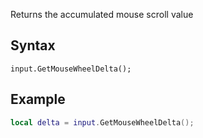 Returns the accumulated mouse scroll value

## Syntax
```
input.GetMouseWheelDelta();
```

## Example
```lua
local delta = input.GetMouseWheelDelta();
```